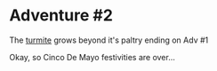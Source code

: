 # Adventure #2

The [turmite](https://github.com/JonKernPA/turmites) grows beyond it's paltry ending on Adv #1

Okay, so Cinco De Mayo festivities are over...
